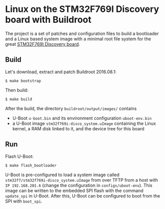 Linux on the STM32F769I Discovery board with Buildroot
======================================================

The project is a set of patches and configuration files to build a bootloader and a Linux based system image with a minimal root file system for the great [STM32F769I Discovery board](http://www.st.com/en/evaluation-tools/32f769idiscovery.html).

Build
-----

Let's download, extract and patch Buildroot 2016.08.1:

`$ make bootstrap`


Then build:

`$ make build`


After the build, the directory `buildroot/output/images/` contains 
 - U-Boot `u-boot.bin` and its environment configuration `uboot-env.bin`
 - a U-Boot image `stm32f769i-disco_system.uImage` containing the Linux kernel, a RAM disk linked to it, and the device tree for this board

Run
---

Flash U-Boot:

`$ make flash_bootloader`


U-Boot is pre-configured to load a system image called `stm32f7/stm32f769i-disco_system.uImage` from over TFTP from a host with `IP 192.168.201.6` (change the configuration in `configs/uboot-env`). This image can be written to the embedded SPI flash with the command `update_spi` in U-Boot. After this, U-Boot can be configured to boot from the SPI with `boot_spi`.

